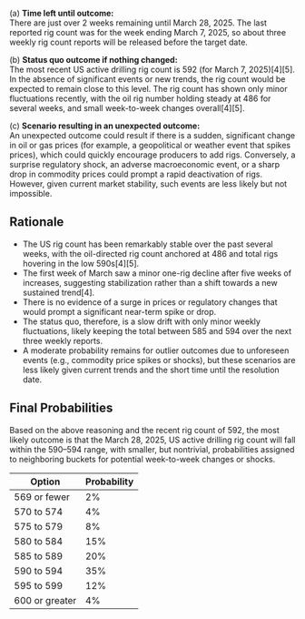 (a) **Time left until outcome:**  
There are just over 2 weeks remaining until March 28, 2025. The last reported rig count was for the week ending March 7, 2025, so about three weekly rig count reports will be released before the target date.

(b) **Status quo outcome if nothing changed:**  
The most recent US active drilling rig count is 592 (for March 7, 2025)[4][5]. In the absence of significant events or new trends, the rig count would be expected to remain close to this level. The rig count has shown only minor fluctuations recently, with the oil rig number holding steady at 486 for several weeks, and small week-to-week changes overall[4][5].

(c) **Scenario resulting in an unexpected outcome:**  
An unexpected outcome could result if there is a sudden, significant change in oil or gas prices (for example, a geopolitical or weather event that spikes prices), which could quickly encourage producers to add rigs. Conversely, a surprise regulatory shock, an adverse macroeconomic event, or a sharp drop in commodity prices could prompt a rapid deactivation of rigs. However, given current market stability, such events are less likely but not impossible.

## Rationale

- The US rig count has been remarkably stable over the past several weeks, with the oil-directed rig count anchored at 486 and total rigs hovering in the low 590s[4][5].
- The first week of March saw a minor one-rig decline after five weeks of increases, suggesting stabilization rather than a shift towards a new sustained trend[4].
- There is no evidence of a surge in prices or regulatory changes that would prompt a significant near-term spike or drop.
- The status quo, therefore, is a slow drift with only minor weekly fluctuations, likely keeping the total between 585 and 594 over the next three weekly reports.
- A moderate probability remains for outlier outcomes due to unforeseen events (e.g., commodity price spikes or shocks), but these scenarios are less likely given current trends and the short time until the resolution date.

## Final Probabilities

Based on the above reasoning and the recent rig count of 592, the most likely outcome is that the March 28, 2025, US active drilling rig count will fall within the 590–594 range, with smaller, but nontrivial, probabilities assigned to neighboring buckets for potential week-to-week changes or shocks.

Option | Probability
--- | ---
569 or fewer | 2%
570 to 574 | 4%
575 to 579 | 8%
580 to 584 | 15%
585 to 589 | 20%
590 to 594 | 35%
595 to 599 | 12%
600 or greater | 4%